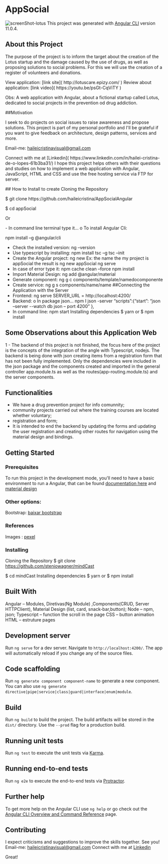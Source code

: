 # AppSocial

![screenShot-lotus](https://github.com/haileicristina/AppSocialAngular/blob/main/screenshotLotus%20(2).gif)
This project was generated with [Angular CLI](https://github.com/angular/angular-cli) version 11.0.4.


## About this Project

<p>The purpose of the project is to inform the target about the creation of the Lotus startup and the damage caused by the use of drugs, as well as proposing solutions to social problems. For this we will use the creation of a register of volunteers and donations.</p>
<p>View application: [link site]( http://lotuscare.epizy.com/ )
Review about application: [link video]( https://youtu.be/psGt-CqViTY )</p>
<p>Obs: 
A web application with Angular, about a fictional startup called Lotus, dedicated to social projects in the prevention od drug addiction.</p>

##Motivation

I seek to do projects on social issues to raise awareness and propose solutions.
This project is part of my personal portfolio and I'll be grateful if you want to give feedback on architecture, design patterns, services and more.

Email-me: haileicristinavisual@gmail.com
<p>Connect with me at [Linkedin]( https://www.linkedin.com/in/hailei-cristina-de-o-lopes-61b3ba31/)
I hope this project helps others with their questions and studies on how to implement a web application with Angular, JavaScript, HTML and CSS and use the free hosting service via FTP for server.</p>
## How to Install to create
Cloning the Repository
<p>$ git clone https://github.com/haileicristina/AppSocialAngular</p>
<p>$ cd appSocial</p>
<p>Or</p>
<p>-	In command line terminal type it…
o	To install Angular Cli:</p>

npm install –g @angular/cli 
-	Check the installed version:
ng –version
-	Use typescript by installing:
npm install tsc –g
tsc –init
-	Create the Angular project:
ng new <nomeDoProjeto>
Ex: the name the my project is appSocial the result is ng new appSocial
ng serve 
-	In case of error type it:
npm cache clean –force
npm install
-	Import Material Design:
ng add @angular/material
-	Generate component:
ng g c components/template/namedocomponente
-	Create service:
ng g s components/name/name
##Connecting the Application with the Server
-	Frontend:
ng serve
SERVER_URL = http://localhost:4200/
-	Backend:
o	In package json... 
npm I json -server
“scripts”:{“start”: “json –server --watch db json – port 4200”
},
-	In command line: npm start
Installing dependencies
$ yarn
or
$ npm install


## Some Observations about this Application Web
1 - The backend of this project is not finished, the focus here of the project is the concepts of the integration of the angle with Typescript, nodejs. The backend is being done with json creating items from a registration form that has not been fully implemented. Only the dependencies were included in the json package and the components created and imported in the general controller app.module.ts as well as the routes(app-routing.module.ts) and the server components.
## Functionalities
-	We have a drug prevention project for info comunnity;
-	community projects carried out where the training courses are located whether voluntary;
-	 registration and form;
-	It is intended to end the backend by updating the forms and updating the user registration and creating other routes for navigation using the material design and bindings.


## Getting Started
### Prerequisites
To run this project in the development mode, you'll need to have a basic environment to run a Angular, that can be found [documentation here]( https://angular.io/docs) and [material design]( https://material.angular.io/ )

### Other options:
Bootstrap: [baixar bootstrap ]( https://mdbootstrap.com/docs/angular/)

### References
Images : [pexel ](pexel.com)

### Installing
Cloning the Repository
$ git clone https://github.com/steniowagner/mindCast

$ cd mindCast
Installing dependencies
$ yarn
or
$ npm install
## Built With
Angular – Modules, Diretivas(Ng Module) ,Components(CRUD, Server HTTPClient), Material Design (list, card, snack-bar,button);
Node – npm, json;
Typescript – function the scroll in the page
CSS –  button animation
HTML – estruture pages

## Development server

Run `ng serve` for a dev server. Navigate to `http://localhost:4200/`. The app will automatically reload if you change any of the source files.

## Code scaffolding

Run `ng generate component component-name` to generate a new component. You can also use `ng generate directive|pipe|service|class|guard|interface|enum|module`.

## Build

Run `ng build` to build the project. The build artifacts will be stored in the `dist/` directory. Use the `--prod` flag for a production build.

## Running unit tests

Run `ng test` to execute the unit tests via [Karma](https://karma-runner.github.io).

## Running end-to-end tests

Run `ng e2e` to execute the end-to-end tests via [Protractor](http://www.protractortest.org/).

## Further help

To get more help on the Angular CLI use `ng help` or go check out the [Angular CLI Overview and Command Reference](https://angular.io/cli) page.

## Contributing

I expect criticisms and suggestions to improve the skills together. See you!
Email-me: haileicristinavisual@gmail.com
Connect with me at [Linkedin]( https://www.linkedin.com/in/hailei-cristina-de-o-lopes-61b3ba31/)
<p>Great!</p>
